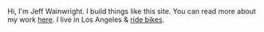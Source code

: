 Hi, I'm Jeff Wainwright. I build things like this site. You can read more about my work [here](/about/). I live in Los Angeles & [ride bikes](//www.strava.com/athletes/722335).